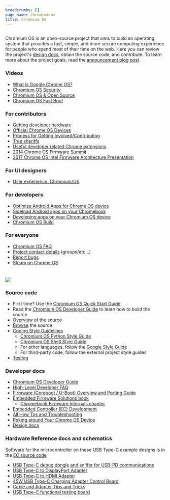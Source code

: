 ```yaml
---
breadcrumbs: []
page_name: chromium-os
title: Chromium OS
---
```


<div class="two-column-container">
<div class="column">

Chromium OS is an open-source project that aims to build an operating system
that provides a fast, simple, and more secure computing experience for people
who spend most of their time on the web. Here you can review the project's
[design docs](http://www.chromium.org/chromium-os/chromiumos-design-docs),
obtain the source code, and contribute. To learn more about the project goals,
read the [announcement blog
post](http://googleblog.blogspot.com/2009/11/releasing-chromium-os-open-source.html).

### Videos

*   [What is Google Chrome
            OS?](http://www.youtube.com/watch?v=0QRO3gKj3qw)
*   [Chromium OS Security](http://www.youtube.com/watch?v=A9WVmNfgjtQ)
*   [Chromium OS & Open
            Source](http://www.youtube.com/watch?v=KA5RQv9mBoY)
*   [Chromium OS Fast Boot](http://www.youtube.com/watch?v=mTFfl7AjNfI)

### For contributors

*   [Getting developer hardware](/chromium-os/getting-dev-hardware)
*   [Official Chrome OS
            Devices](/chromium-os/developer-information-for-chrome-os-devices)
*   [Process for Getting
            Involved/Contributing](https://chromium.googlesource.com/chromiumos/docs/+/HEAD/contributing.md)
*   [Tree
            sheriffs](http://www.chromium.org/developers/tree-sheriffs/sheriff-details-chromium-os)
*   [Useful developer related Chrome
            extensions](/developers/useful-extensions)
*   [2014 Chrome OS Firmware Summit](/chromium-os/2014-firmware-summit)
*   [2017 Chrome OS Intel Firmware Architecture
            Presentation](https://docs.google.com/a/chromium.org/viewer?a=v&pid=sites&srcid=Y2hyb21pdW0ub3JnfGRldnxneDo1NGY1YWViZDBkN2JjOTky)

### For UI designers

*   [User experience: Chromium/OS](/user-experience)

### For developers

*   [Optimize Android Apps for Chrome OS
            device](/chromium-os/android-apps)
*   [Sideload Android apps on your
            Chromebook](/chromium-os/sideload-android-apps-on-chromebook)
*   [Developing apps on your Chromium OS
            device](/chromium-os/developing-apps-on-your-chromium-os-device)
*   [Chromium OS Build](/chromium-os/build)

### For everyone

*   [Chromium OS FAQ](/chromium-os/chromium-os-faq)
*   [Project contact
            details](https://chromium.googlesource.com/chromiumos/docs/+/HEAD/contact.md)
            (groups/etc...)
*   [Report
            bugs](https://chromium.googlesource.com/chromiumos/docs/+/HEAD/reporting_bugs.md)
*   [Steam on Chrome OS](/chromium-os/steam-on-chromeos)

</div>
<div class="column">

### ![](/chromium-os/comp2_200x146.jpg)

### Source code

*   First time? Use the [Chromium OS Quick Start
            Guide](/chromium-os/quick-start-guide)
*   Read the [Chromium OS Developer
            Guide](https://chromium.googlesource.com/chromiumos/docs/+/HEAD/developer_guide.md)
            to learn how to build the source
*   [Overview](/chromium-os/developer-guide/directory-structure) of the
            source
*   [Browse](https://chromium.googlesource.com/) the source
*   [Coding Style
            Guidelines](https://chromium.googlesource.com/chromiumos/docs/+/HEAD/styleguide/)
    *   [Chromium OS Python Style
                Guide](https://chromium.googlesource.com/chromiumos/docs/+/HEAD/styleguide/python.md)
    *   [Chromium OS Shell Style
                Guide](https://chromium.googlesource.com/chromiumos/docs/+/HEAD/styleguide/shell.md)
    *   For other languages, follow the [Google Style
                Guide](https://github.com/google/styleguide/#google-style-guides)
    *   For third-party code, follow the external project style guides
*   [Testing](/chromium-os/testing)

### Developer docs

*   [Chromium OS Developer
            Guide](https://chromium.googlesource.com/chromiumos/docs/+/HEAD/developer_guide.md)
*   [High-Level Developer
            FAQ](/chromium-os/how-tos-and-troubleshooting/developer-faq)
*   [Firmware (Coreboot / U-Boot) Overview and Porting
            Guide](/chromium-os/firmware-porting-guide)
*   [Embedded Firmware Solutions
            book](https://link.springer.com/book/10.1007/978-1-4842-0070-4)
    *   [Chromebook Firmware Internals
                chapter](https://link.springer.com/chapter/10.1007/978-1-4842-0070-4_5)
*   [Embedded Controller (EC)
            Development](https://chromium.googlesource.com/chromiumos/platform/ec/+/HEAD/README.md)
*   [All How Tos and
            Troubleshooting](/chromium-os/how-tos-and-troubleshooting)
*   [Poking around Your Chrome OS
            Device](/chromium-os/poking-around-your-chrome-os-device)
*   [Design
            docs](http://www.chromium.org/chromium-os/chromiumos-design-docs)

### Hardware Reference docs and schematics

Software for the microcontroller on these USB Type-C example designs is in the
[EC source code](/chromium-os/ec-development)

*   [USB Type-C debug dongle and sniffer for USB-PD
            communications](/chromium-os/twinkie)
*   [USB Type-C to DisplayPort Adapter](/chromium-os/dingdong)
*   [USB Type-C to HDMI Adapter](/chromium-os/hoho)
*   [45W USB Type-C Charging Adapter Control
            Board](/chromium-os/minimuffin)
*   [Cable and Adapter Tips and
            Tricks](/chromium-os/cable-and-adapter-tips-and-tricks)
*   [USB Type-C functional testing board](/chromium-os/plankton)

</div>
</div>
